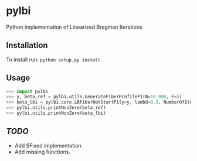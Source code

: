 # pylbi
Python implementation of Linearized Bregman Iterations

## **Installation**

To install run: `python setup.py install`

## **Usage**
```python
>>> import pylbi
>>> y, beta_ref = pylbi.utils.GenerateFiberProfileP1(N=10_000, F=5)
>>> beta_lbi = pylbi.core.LBFiberHotStartP1(y=y, lambd=0.5, NumberOfIterations=450*y.size)
>>> pylbi.utils.printNonZero(beta_ref)
>>> pylbi.utils.printNonZero(beta_lbi)
```

## ***TODO***
 - Add SFixed implementation.
 - Add missing functions.